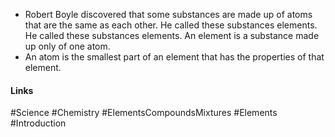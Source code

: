 - Robert Boyle discovered that some substances are made up of atoms that are the same as each other. He called these substances elements. He called these substances elements. An element is a substance made up only of one atom.
- An atom is the smallest part of an element that has the properties of that element.

#### Links
#Science #Chemistry #ElementsCompoundsMixtures #Elements #Introduction 